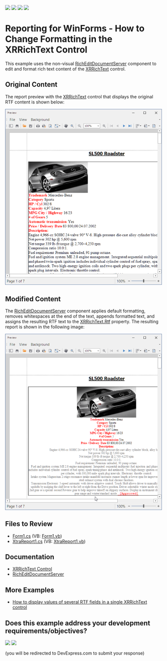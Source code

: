 <!-- default badges list -->
![](https://img.shields.io/endpoint?url=https://codecentral.devexpress.com/api/v1/VersionRange/128602054/24.2.1%2B)
[![](https://img.shields.io/badge/Open_in_DevExpress_Support_Center-FF7200?style=flat-square&logo=DevExpress&logoColor=white)](https://supportcenter.devexpress.com/ticket/details/E3449)
[![](https://img.shields.io/badge/📖_How_to_use_DevExpress_Examples-e9f6fc?style=flat-square)](https://docs.devexpress.com/GeneralInformation/403183)
[![](https://img.shields.io/badge/💬_Leave_Feedback-feecdd?style=flat-square)](#does-this-example-address-your-development-requirementsobjectives)
<!-- default badges end -->
# Reporting for WinForms - How to Change Formatting in the XRRichText Control

This example uses the non-visual [RichEditDocumentServer](https://docs.devexpress.com/OfficeFileAPI/DevExpress.XtraRichEdit.RichEditDocumentServer) component to edit and format rich text content of the [XRRichText](https://docs.devexpress.com/XtraReports/DevExpress.XtraReports.UI.XRRichText) control. 

## Original Content
The report preview with the [XRRichText](https://docs.devexpress.com/XtraReports/DevExpress.XtraReports.UI.XRRichText) control that displays the original RTF content is shown below:

![Report with XRRichText Control Before Formatting](Images/original.png)

## Modified Content

The [RichEditDocumentServer](https://docs.devexpress.com/OfficeFileAPI/DevExpress.XtraRichEdit.RichEditDocumentServer) component applies default formatting, removes whitespaces at the end of the text, appends formatted text, and assigns the resulting RTF text to the [XRRichText.Rtf](https://docs.devexpress.com/XtraReports/DevExpress.XtraReports.UI.XRRichText.Rtf) property. The resulting report is shown in the following image:

![Report with XRRichText Control After Formatting](Images/formatted.png)

## Files to Review

* [Form1.cs](./CS/Form1.cs) (VB: [Form1.vb](./VB/Form1.vb))
* [XtraReport1.cs](./CS/XtraReport1.cs) (VB: [XtraReport1.vb](./VB/XtraReport1.vb))

## Documentation

- [XRRichText Control](https://docs.devexpress.com/XtraReports/DevExpress.XtraReports.UI.XRRichText)
- [RichEditDocumentServer](https://docs.devexpress.com/OfficeFileAPI/DevExpress.XtraRichEdit.RichEditDocumentServer)

## More Examples

- [How to display values of several RTF fields in a single XRRichText control](https://github.com/DevExpress-Examples/Reporting_how-to-display-values-of-several-rtf-fields-in-a-single-xrrichtext-control-e3416)
<!-- feedback -->
## Does this example address your development requirements/objectives?

[<img src="https://www.devexpress.com/support/examples/i/yes-button.svg"/>](https://www.devexpress.com/support/examples/survey.xml?utm_source=github&utm_campaign=reporting-winforms-change-formatting-xrrichtext-rtf-content&~~~was_helpful=yes) [<img src="https://www.devexpress.com/support/examples/i/no-button.svg"/>](https://www.devexpress.com/support/examples/survey.xml?utm_source=github&utm_campaign=reporting-winforms-change-formatting-xrrichtext-rtf-content&~~~was_helpful=no)

(you will be redirected to DevExpress.com to submit your response)
<!-- feedback end -->
